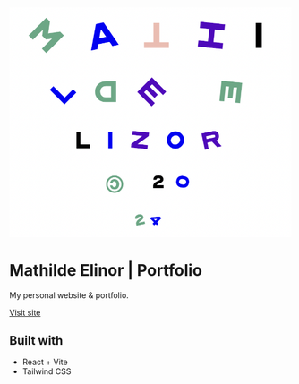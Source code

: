 <img width="1497" alt="Header" src="/src/assets/mew.png">

# Mathilde Elinor | Portfolio

My personal website & portfolio.

[Visit site](https://www.mathildeelinor.no)

## Built with

- React + Vite
- Tailwind CSS
